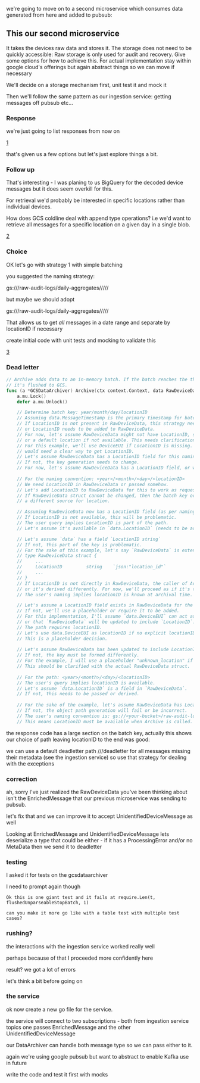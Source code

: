 we're going to move on to a second microservice which consumes data generated from here and added to pubsub:

## This our second microservice

It takes the devices raw data and stores it.
The storage does not need to be quickly accessible: Raw storage is only used for audit and recovery.
Give some options for how to achieve this.
For actual implementation stay within google cloud's offerings but again abstract things so we can move if necessary 


We'll decide on a storage mechanism first, unit test it and mock it

Then we'll follow the same pattern as our ingestion service: getting messages off pubsub etc...

### Response
we're just going to list responses from now on

[1](1.md)

that's given us a few options but let's just explore things a bit.

### Follow up 

That's interesting - I was planing to us BigQuery for the decoded device messages 
but it does seem overkill for this.

For retrieval we'd probably be interested in specific locations rather than individual devices.

How does GCS coldline deal with append type operations? 
i.e we'd want to retrieve all messages for a specific location on a given day in a single blob.

[2](2.md)

### Choice

OK let's go with strategy 1 with simple batching 

you suggested the naming strategy:

gs://<your-bucket>/raw-audit-logs/daily-aggregates/<locationID>/<year>/<month>/<day>/

but maybe we should adopt

gs://<your-bucket>/raw-audit-logs/daily-aggregates/<year>/<month>/<day>/<locationID>/

That allows us to get *all* messages in a date range and separate by locationID if necessary

create initial code with unit tests and mocking to validate this

[3](3.md)

### Dead letter

````go
// Archive adds data to an in-memory batch. If the batch reaches the threshold,
// it's flushed to GCS.
func (a *GCSDataArchiver) Archive(ctx context.Context, data RawDeviceData) error {
	a.mu.Lock()
	defer a.mu.Unlock()

	// Determine batch key: year/month/day/locationID
	// Assuming data.MessageTimestamp is the primary timestamp for batching by date.
	// If LocationID is not present in RawDeviceData, this strategy needs adjustment
	// or LocationID needs to be added to RawDeviceData.
	// For now, let's assume RawDeviceData might not have LocationID, so we use DeviceEUI as a proxy
	// or a default location if not available. This needs clarification based on RawDeviceData content.
	// For this example, we'll use DeviceEUI if LocationID is missing. A real implementation
	// would need a clear way to get LocationID.
	// Let's assume RawDeviceData has a LocationID field for this naming convention.
	// If not, the key generation needs to change.
	// For now, let's assume RawDeviceData has a LocationID field, or we use a placeholder.
	
	// For the naming convention: <year>/<month>/<day>/<locationID>
	// We need LocationID in RawDeviceData or passed somehow.
	// Let's add LocationID to RawDeviceData for this to work as requested.
	// If RawDeviceData struct cannot be changed, then the batch key or object path needs
	// a different source for location.

	// Assuming RawDeviceData now has a LocationID field (as per naming strategy discussion)
	// If LocationID is not available, this will be problematic.
	// The user query implies LocationID is part of the path.
	// Let's assume it's available in `data.LocationID` (needs to be added to struct if not there)

	// Let's assume `data` has a field `LocationID string`
	// If not, this part of the key is problematic.
	// For the sake of this example, let's say `RawDeviceData` is extended:
	// type RawDeviceData struct {
	//     ...
	//     LocationID         string    `json:"location_id"`
	//     ...
	// }
	// If LocationID is not directly in RawDeviceData, the caller of Archive might need to supply it,
	// or it's derived differently. For now, we'll proceed as if it's there.
	// The user's naming implies locationID is known at archival time.

	// Let's assume a LocationID field exists in RawDeviceData for the path.
	// If not, we'll use a placeholder or require it to be added.
	// For this implementation, I'll assume `data.DeviceEUI` can act as a stand-in if LocationID is missing,
	// or that `RawDeviceData` will be updated to include `LocationID`.
	// The path requires locationID.
	// Let's use data.DeviceEUI as locationID if no explicit locationID is in RawDeviceData.
	// This is a placeholder decision.
	
	// Let's assume RawDeviceData has been updated to include LocationID.
	// If not, the key must be formed differently.
	// For the example, I will use a placeholder "unknown_location" if data.LocationID is empty.
	// This should be clarified with the actual RawDeviceData struct.
	
	// For the path: <year>/<month>/<day>/<locationID>
	// The user's query implies locationID is available.
	// Let's assume `data.LocationID` is a field in `RawDeviceData`.
	// If not, this needs to be passed or derived.
	
	// For the sake of the example, let's assume RawDeviceData has LocationID.
	// If not, the object path generation will fail or be incorrect.
	// The user's naming convention is: gs://<your-bucket>/raw-audit-logs/daily-aggregates/<year>/<month>/<day>/<locationID>/
	// This means LocationID must be available when Archive is called.
````


the response code has a large section on the batch key, 
actually this shows our choice of path leaving locationID to the end was good:

we can use a default deadletter path <year>/<month>/<day>/deadletter for all messages missing their metadata 
(see the ingestion service) so use that strategy for dealing with the exceptions

### correction
ah, sorry I've just realized the RawDeviceData you've been thinking about isn't the EnrichedMessage 
that our previous microservice was sending to pubsub. 

let's fix that and we can improve it to accept UnidentifiedDeviceMessage as well

Looking at EnrichedMessage and UnidentifiedDeviceMessage lets deserialize a type that could be either -
if it has a ProcessingError and/or no MetaData then we send it to deadletter

### testing
I asked it for tests on the gcsdataarchiver

I need to prompt again though

````aiprompt
Ok this is one giant test and it fails at require.Len(t, flushedUnparseableStopBatch, 1)

can you make it more go like with a table test with multiple test cases?
````

### rushing?
the interactions with the ingestion service worked really well

perhaps because of that I proceeded more confidently here

result? we got a lot of errors 

let's think a bit before going on

### the service

ok now create a new go file for the service.

the service will connect to two subscriptions - both from ingestion service topics
one passes EnrichedMessage and the other UnidentifiedDeviceMessage

our DataArchiver can handle both message type so we can pass either to it.

again we're using google pubsub but want to abstract to enable Kafka use in future

write the code and test it first with mocks